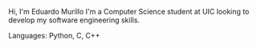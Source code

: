 Hi, I'm Eduardo Murillo
I'm a Computer Science student at UIC looking to develop my software engineering skills. 

Languages: Python, C, C++

<!---
edmuri/edmuri is a ✨ special ✨ repository because its `README.md` (this file) appears on your GitHub profile.
You can click the Preview link to take a look at your changes.
--->
